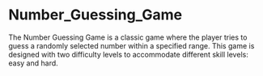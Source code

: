 # Number_Guessing_Game
The Number Guessing Game is a classic game where the player tries to guess a randomly selected number within a specified range. This game is designed with two difficulty levels to accommodate different skill levels: easy and hard.
